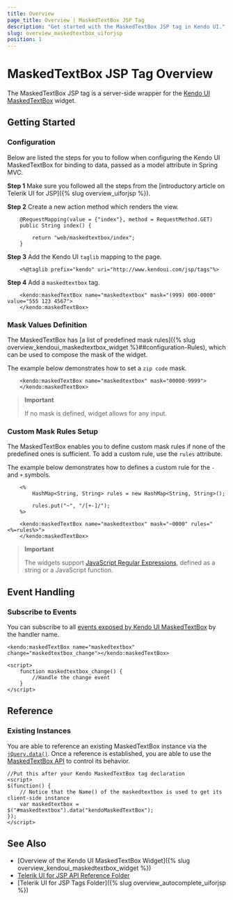 ```yaml
---
title: Overview
page_title: Overview | MaskedTextBox JSP Tag
description: "Get started with the MaskedTextBox JSP tag in Kendo UI."
slug: overview_maskedtextbox_uiforjsp
position: 1
---
```


# MaskedTextBox JSP Tag Overview

The MaskedTextBox JSP tag is a server-side wrapper for the [Kendo UI MaskedTextBox](/api/javascript/ui/maskedtextbox) widget.

## Getting Started

### Configuration

Below are listed the steps for you to follow when configuring the Kendo UI MaskedTextBox for binding to data, passed as a model attribute in Spring MVC.

**Step 1** Make sure you followed all the steps from the [introductory article on Telerik UI for JSP]({% slug overview_uiforjsp %}).

**Step 2** Create a new action method which renders the view.



        @RequestMapping(value = {"index"}, method = RequestMethod.GET)
        public String index() {

            return "web/maskedtextbox/index";
        }

**Step 3** Add the Kendo UI `taglib` mapping to the page.



        <%@taglib prefix="kendo" uri="http://www.kendoui.com/jsp/tags"%>

**Step 4** Add a `maskedtextbox` tag.



        <kendo:maskedTextBox name="maskedtextbox" mask="(999) 000-0000" value="555 123 4567">
        </kendo:maskedTextBox>

### Mask Values Definition

The MaskedTextBox has [a list of predefined mask rules]({% slug overview_kendoui_maskedtextbox_widget %}##configuration-Rules), which can be used to compose the mask of the widget.

The example below demonstrates how to set a `zip code` mask.



        <kendo:maskedTextBox name="maskedtextbox" mask="00000-9999">
        </kendo:maskedTextBox>

> **Important**
>
> If no mask is defined, widget allows for any input.

### Custom Mask Rules Setup

The MaskedTextBox enables you to define custom mask rules if none of the predefined ones is sufficient. To add a custom rule, use the `rules` attribute.

The example below demonstrates how to defines a custom rule for the `-` and `+` symbols.



        <%
            HashMap<String, String> rules = new HashMap<String, String>();

            rules.put("~", "/[+-]/");
        %>

        <kendo:maskedTextBox name="maskedtextbox" mask="~0000" rules="<%=rules%>">
        </kendo:maskedTextBox>

> **Important**
>
> The widgets support [JavaScript Regular Expressions](https://developer.mozilla.org/en-US/docs/Web/JavaScript/Guide/Regular_Expressions), defined as a string or a JavaScript function.

## Event Handling

### Subscribe to Events

You can subscribe to all [events exposed by Kendo UI MaskedTextBox](/api/javascript/ui/maskedtextbox#events) by the handler name.



    <kendo:maskedTextBox name="maskedtextbox" change="maskedtextbox_change"></kendo:maskedTextBox>

    <script>
        function maskedtextbox_change() {
            //Handle the change event
        }
    </script>

## Reference

### Existing Instances

You are able to reference an existing MaskedTextBox instance via the [`jQuery.data()`](http://api.jquery.com/jQuery.data/). Once a reference is established, you are able to use the [MaskedTextBox API](/api/javascript/ui/maskedtextbox#methods) to control its behavior.



    //Put this after your Kendo MaskedTextBox tag declaration
    <script>
    $(function() {
        // Notice that the Name() of the maskedtextbox is used to get its client-side instance
        var maskedtextbox = $("#maskedtextbox").data("kendoMaskedTextBox");
    });
    </script>

## See Also

* [Overview of the Kendo UI MaskedTextBox Widget]({% slug overview_kendoui_maskedtextbox_widget %})
* [Telerik UI for JSP API Reference Folder](/api/jsp/autocomplete/animation)
* [Telerik UI for JSP Tags Folder]({% slug overview_autocomplete_uiforjsp %})
